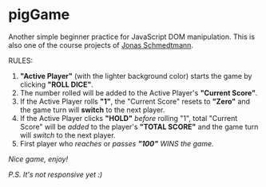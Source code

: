 # pigGame
Another simple beginner practice for JavaScript DOM manipulation.
This is also one of the course projects of <a href="https://github.com/jonasschmedtmann">Jonas Schmedtmann</a>.

RULES:
1) <strong>"Active Player"</strong> (with the lighter background color) starts the game by clicking <strong>"ROLL DICE"</strong>.
2) The number rolled will be added to the Active Player's <strong>"Current Score"</strong>.
3) If the Active Player rolls <strong>"1"</strong>, the "Current Score" resets to <strong>"Zero"</strong> and the game turn will <strong>switch</strong> to the next player.
4) If the Active Player clicks <strong>"HOLD"</strong> <em>before</em> rolling "1", total "Current Score" will be <em>added</em> to the player's <strong>"TOTAL SCORE"</strong> and the game turn will <em>switch</em> to the next player.
5) First player who <em>reaches</em> or <em>passes</e> <strong>"100"</strong> WINS the game.

Nice game, enjoy!

P.S. It's not responsive yet :)
